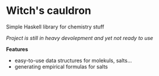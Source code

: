 Witch's cauldron
===============

Simple Haskell library for chemistry stuff

*Project is still in heavy devolepment and yet not ready to use*

<b> Features </b>
<ul>
  <li> easy-to-use data structures for molekuls, salts... </li>
  <li> generating empirical formulas for salts</li> 
</ul>
